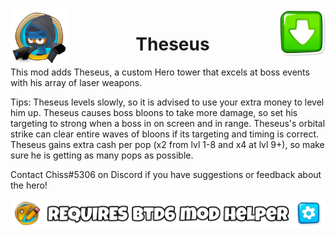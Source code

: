<a href="https://github.com/Chiss5618/Theseus/releases/latest/download/Theseus.dll">
    <img align="left" alt="Icon" height="90" src="Icon.png">
    <img align="right" alt="Download" height="75" src="https://raw.githubusercontent.com/gurrenm3/BTD-Mod-Helper/master/BloonsTD6%20Mod%20Helper/Resources/DownloadBtn.png">
</a>

<h1 align="center">Theseus</h1>

This mod adds Theseus, a custom Hero tower that excels at boss events with his array of laser weapons.

Tips:
Theseus levels slowly, so it is advised to use your extra money to level him up.
Theseus causes boss bloons to take more damage, so set his targeting to strong when a boss in on screen and in range.
Theseus's orbital strike can clear entire waves of bloons if its targeting and timing is correct.
Theseus gains extra cash per pop (x2 from lvl 1-8 and x4 at lvl 9+), so make sure he is getting as many pops as possible.

Contact Chiss#5306 on Discord if you have suggestions or feedback about the hero!

[![Requires BTD6 Mod Helper](https://raw.githubusercontent.com/gurrenm3/BTD-Mod-Helper/master/banner.png)](https://github.com/gurrenm3/BTD-Mod-Helper#readme)
